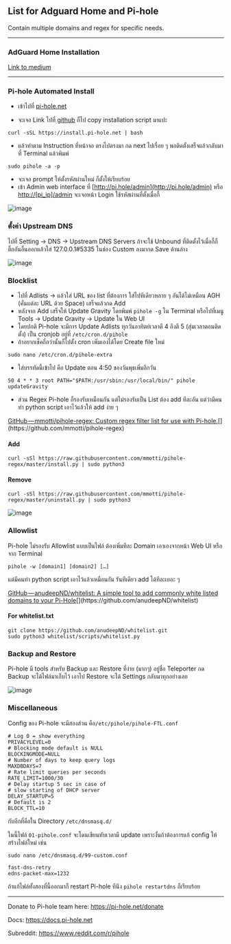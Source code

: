 ## List for Adguard Home and Pi-hole
Contain multiple domains and regex for specific needs.

----------
### AdGuard Home Installation
[Link to medium](https://medium.com/@pothonon/%E0%B8%AE%E0%B8%B2%E0%B8%A7%E0%B8%97%E0%B8%B9-%E0%B8%95%E0%B8%B4%E0%B8%94%E0%B8%95%E0%B8%B1%E0%B9%89%E0%B8%87-adguardhome-%E0%B8%9A%E0%B8%99-raspberry-pi-cccfc1861ade)

----------
### Pi-hole Automated Install

* เข้าไปที่ [pi-hole.net](https://pi-hole.net/)

* จะเจอ Link ไปที่ [github](https://github.com/pi-hole/pi-hole/#one-step-automated-install) ก็ไป copy installation script มาแปะ
```
curl -sSL https://install.pi-hole.net | bash
```

* แล้วทำตาม​ Instruction ที่หน้าจอ ตรงไปตรงมา กด next ไปเรื่อย ๆ พอติดตั้งเสร็จแล้วกลับมาที่ Terminal แล้วพิมพ์ 
```
sudo pihole -a -p
```
* จะเจอ prompt ให้ตั้งรหัสผ่านใหม่ ก็ตั้งให้เรียบร้อย
* เข้า Admin web interface ที่ [http://pi.hole/admin](http://pi.hole/admin) หรือ [http://[pi_ip]/admin](http://[Raspberrypi_IP]/admin) จะเจอหน้า Login ใช้รหัสผ่านที่ตั้งเมื่อกี้

![image](https://user-images.githubusercontent.com/13798838/209174042-a7d17bb3-761f-4230-87ba-0d8b7760ad8a.png)


### ตั้งค่า Upstream DNS

ไปที่ Setting → DNS → Upstream DNS Servers ถ้าจะใช้ Unbound ที่ติดตั้งไว้เมื่อกี้ก็ติ๊กอันอื่นออกแล้วใส่ 127.0.0.1#5335 ในช่อง Custom ลงมากด Save ด้านล่าง

![image](https://user-images.githubusercontent.com/13798838/209172546-2e8e890d-1f42-43b7-b94e-304402808008.png)


### Blocklist

* ไปที่ Adlists → แล้วใส่ URL ของ list ที่ต้องการ ใส่ไปทีเดียวหลาย ๆ อันได้ไม่เหมือน AGH (คั่นแต่ละ URL ด้วย Space) เสร็จแล้วกด Add
* หลังจาก Add เสร็จให้ Update Gravity โดยพิมพ์ `pihole -g` ใน Terminal หรือไปที่เมนู Tools → Update Gravity → Update ใน Web UI
* โดยปกติ Pi-hole จะมีการ Update Adlists ทุกวันอาทิตย์เวลาตี 4 ถึงตี 5 (สุ่มเวลาตอนติดตั้ง) เป็น cronjob อยู่ที่ `/etc/cron.d/pihole`
*  ถ้าอยากเช็คถี่กว่านั้นก็ไปตั้ง cron เพิ่มเองได้โดย Create file ใหม่ 
```
sudo nano /etc/cron.d/pihole-extra
```
* ใส่บรรทัดนี้เข้าไป คือ Update ตอน 4:50 ของวันพุธเพิ่มอีกวัน
```
50 4 * * 3 root PATH="$PATH:/usr/sbin:/usr/local/bin/" pihole updateGravity
```
* ส่วน Regex Pi-hole ก็รองรับเหมือนกัน แต่ไม่รองรับเป็น List ต้อง add ทีละอัน แต่ว่ามีคนทำ python script เอาไว้แล้วให้ add ง่าย ๆ 

[GitHub — mmotti/pihole-regex: Custom regex filter list for use with Pi-hole.](https://github.com/mmotti/pihole-regex "https://github.com/mmotti/pihole-regex")[](https://github.com/mmotti/pihole-regex)
#### Add
```  
curl -sSl https://raw.githubusercontent.com/mmotti/pihole-regex/master/install.py | sudo python3
```
#### Remove  
```
curl -sSl https://raw.githubusercontent.com/mmotti/pihole-regex/master/uninstall.py | sudo python3
```

![image](https://user-images.githubusercontent.com/13798838/209172781-17971f90-9fc5-47b1-8541-af7a23a7c13d.png)


### Allowlist

Pi-hole ไม่รองรับ Allowlist แบบเป็นไฟล์ ต้องเพิ่มทีละ Domain เอาเองจากหน้า Web UI หรือจาก Terminal 
```
pihole -w [domain1] [domain2] […]
```

แต่มีคนทำ python script เอาไว้แล้วเหมือนกัน รันทีเดียว add ได้ทีละเยอะ ๆ 

[GitHub — anudeepND/whitelist: A simple tool to add commonly white listed domains to your Pi-Hole](https://github.com/anudeepND/whitelist "https://github.com/anudeepND/whitelist")[](https://github.com/anudeepND/whitelist)
#### For whitelist.txt
```
git clone https://github.com/anudeepND/whitelist.git  
sudo python3 whitelist/scripts/whitelist.py
```


### Backup and Restore

Pi-hole มี tools สำหรับ Backup และ Restore ที่ง่าย (มากๆ) อยู่ชื่อ Teleporter กด Backup จะได้ไฟล์มาเก็บไว้ เอาไป Restore จะได้ Settings กลับมาทุกอย่างเลย

![image](https://user-images.githubusercontent.com/13798838/209172928-4f1d825a-f462-4ea0-8064-e813eef5059a.png)


### Miscellaneous

Config ของ Pi-hole จะมีสองส่วน คือ`/etc/pihole/pihole-FTL.conf`
```
# Log 0 = show everything  
PRIVACYLEVEL=0  
# Blocking mode default is NULL  
BLOCKINGMODE=NULL  
# Number of days to keep query logs  
MAXDBDAYS=7  
# Rate limit queries per seconds  
RATE_LIMIT=1000/30  
# Delay startup 5 sec in case of   
# slow starting of DHCP server  
DELAY_STARTUP=5  
# Default is 2  
BLOCK_TTL=10
```
กับอีกที่คือใน Directory `/etc/dnsmasq.d/`

ในนี้ไฟล์ `01-pihole.conf` จะโดนเขียนทับเวลามี update เพราะงั้นถ้าต้องการแก้ config ให้สร้างไฟล์ใหม่ เช่น

```
sudo nano /etc/dnsmasq.d/99-custom.conf
```
```
fast-dns-retry  
edns-packet-max=1232
```
ถ้าแก้ไฟล์ทั้งสองที่นี้ออกมาก็ restart Pi-hole ทีนึง `pihole restartdns` ก็เรียบร้อย

----------

Donate to Pi-hole team here: https://pi-hole.net/donate

Docs: https://docs.pi-hole.net

Subreddit: https://www.reddit.com/r/pihole


